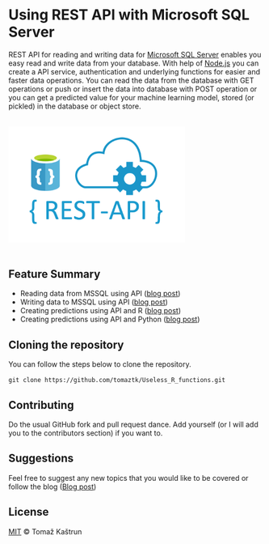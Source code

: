 # Using REST API with Microsoft SQL Server

REST API for reading and writing data for [Microsoft SQL Server](https://www.microsoft.com/en-us/sql-server) enables you easy read and write data from your database. With help of [Node.js](https://nodejs.org/en/) you can create a API service, authentication and underlying functions for easier and faster data operations. You can read the data from the database with GET operations or push or insert the data into database with POST operation or you can get a predicted value for your machine learning model, stored (or pickled) in the database or object store.

<br>
<div>
<img src="images/restAPI2.png" width="350" />
</div>
<br>


## Feature Summary

  - Reading data from MSSQL using API ([blog post](https://tomaztsql.wordpress.com/2021/08/10/creating-rest-api-for-reading-data-from-microsoft-sql-server-in-web-browser/))
  - Writing data to MSSQL using API  ([blog post]())
  - Creating predictions using API and R ([blog post]())
  - Creating predictions using API and Python ([blog post]())



## Cloning the repository
You can follow the steps below to clone the repository.
```
git clone https://github.com/tomaztk/Useless_R_functions.git
```


## Contributing
Do the usual GitHub fork and pull request dance. Add yourself (or I will add you to the contributors section) if you want to. 


## Suggestions
Feel free to suggest any new topics that you would like to be covered or follow the blog ([Blog post](https://tomaztsql.wordpress.com/))



## License
[MIT](https://choosealicense.com/licenses/mit/) © Tomaž Kaštrun
